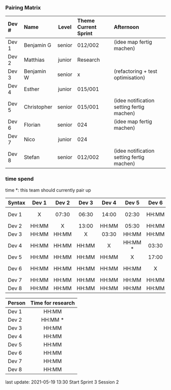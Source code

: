 ### Pairing Matrix
| Dev # |  Name       | Level  | Theme Current Sprint | Afternoon
| :---  |    :----    | :---:  | :----       | :----
| Dev 1 | Benjamin G  | senior | 012/002     | (idee map fertig machen)
| Dev 2 | Matthias    | junior | Research    |
| Dev 3 | Benjamin W  | senior | x           | (refactoring + test optimisation)
| Dev 4 | Esther      | junior | 015/001     |
| Dev 5 | Christopher | senior | 015/001     | (idee notification setting fertig machen)
| Dev 6 | Florian     | senior | 024         | (idee map fertig machen)
| Dev 7 | Nico        | junior | 024         |
| Dev 8 | Stefan      | senior | 012/002     | (idee notification setting fertig machen)

### time spend
time *: this team should currently pair up

| Syntax      | Dev 1       | Dev 2       | Dev 3       | Dev 4       | Dev 5       | Dev 6       | Dev 7       | Dev 8       |
| :---        |    :----:   |    :----:   |    :----:   |    :----:   |    :----:   |    :----:   |    :----:   |    :----:   |
| Dev 1       | X           | 07:30       | 06:30       | 14:00       | 02:30       | HH:MM       | HH:MM       | HH:MM *     |
| Dev 2       | HH:MM       | X           | 13:00       | HH:MM       | 05:30       | HH:MM       | HH:MM       | HH:MM       |
| Dev 3       | HH:MM       | HH:MM       | X           | 03:30       | HH:MM       | HH:MM       | HH:MM       | HH:MM       |
| Dev 4       | HH:MM       | HH:MM       | HH:MM       | X           | HH:MM *     | 03:30       | HH:MM       | 04:00       |
| Dev 5       | HH:MM       | HH:MM       | HH:MM       | HH:MM       | X           | 17:00       | HH:MM       | HH:MM       |
| Dev 6       | HH:MM       | HH:MM       | HH:MM       | HH:MM       | HH:MM       | X           | 02:30 *     | HH:MM       |
| Dev 7       | HH:MM       | HH:MM       | HH:MM       | HH:MM       | HH:MM       | HH:MM       | X           | 25:30       |
| Dev 8       | HH:MM       | HH:MM       | HH:MM       | HH:MM       | HH:MM       | HH:MM       | HH:MM       | X           |



| Person      | Time for research     
| :---        |    :----: 
| Dev 1       | HH:MM         
| Dev 2       | HH:MM *    
| Dev 3       | HH:MM     
| Dev 4       | HH:MM     
| Dev 5       | HH:MM     
| Dev 6       | HH:MM     
| Dev 7       | HH:MM     
| Dev 8       | HH:MM     

last update: 2021-05-19 13:30 
Start Sprint 3 Session 2
